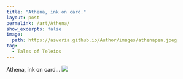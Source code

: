 ```yaml
---
title: "Athena, ink on card."
layout: post
permalink: /art/Athena/
show_excerpts: false
image:
  path: https://asvoria.github.io/Author/images/athenapen.jpeg
tag:
  - Tales of Teleios
---
```

Athena, ink on card...
![](https://asvoria.github.io/Author/images/athenapen.jpeg)